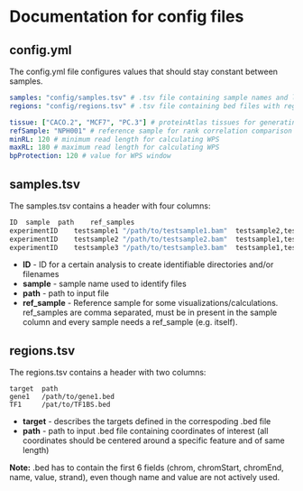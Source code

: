 # Documentation for config files

## config.yml

The config.yml file configures values that should stay constant between samples.

```yml
samples: "config/samples.tsv" # .tsv file containing sample names and locations
regions: "config/regions.tsv" # .tsv file containing bed files with regions of interest

tissue: ["CACO.2", "MCF7", "PC.3"] # proteinAtlas tissues for generating plots in GE workflow
refSample: "NPH001" # reference sample for rank correlation comparison
minRL: 120 # minimum read length for calculating WPS
maxRL: 180 # maximum read length for calculating WPS
bpProtection: 120 # value for WPS window
```

## samples.tsv

The samples.tsv contains a header with four columns:

```bash
ID	sample	path	ref_samples
experimentID	testsample1	"/path/to/testsample1.bam"	testsample2,testsample3
experimentID	testsample2	"/path/to/testsample2.bam"	testsample1,testsample3
experimentID	testsample3	"/path/to/testsample3.bam"	testsample1,testsample2
```

- **ID** - ID for a certain analysis to create identifiable directories and/or filenames
- **sample** - sample name used to identify files
- **path** - path to input file
- **ref_sample** - Reference sample for some        visualizations/calculations. ref_samples are comma separated, must be in present in the sample column and every sample needs a ref_sample (e.g. itself).

## regions.tsv

The regions.tsv contains a header with two columns:

```text
target  path
gene1   /path/to/gene1.bed
TF1     /pat/to/TF1BS.bed
```

- **target** - describes the targets defined in the correspoding .bed file
- **path** - path to input .bed file containing coordinates of interest (all coordinates should be centered around a specific feature and of same length)

**Note:** .bed has to contain the first 6 fields (chrom, chromStart, chromEnd, name, value, strand), even though name and value are not actively used.
